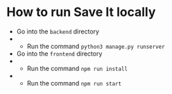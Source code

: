 # How to run Save It locally

- Go into the `backend` directory
- - Run the command `python3 manage.py runserver`
- Go into the `frontend` directory
- - Run the command `npm run install`
- - Run the command `npm run start`
